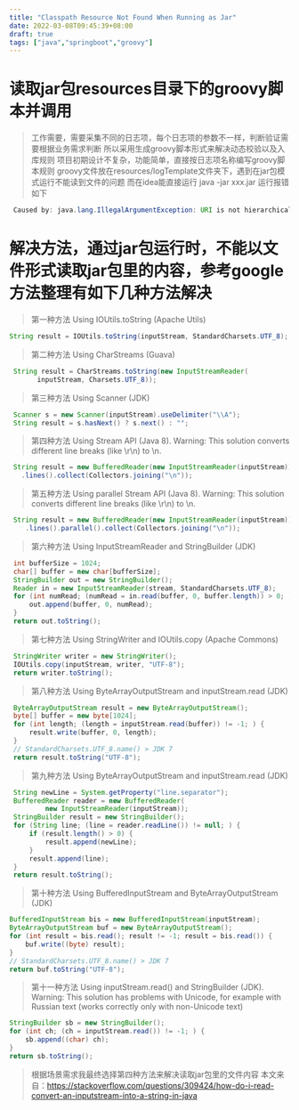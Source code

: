 ```yaml
---
title: "Classpath Resource Not Found When Running as Jar"
date: 2022-03-08T09:45:39+08:00
draft: true
tags: ["java","springboot","groovy"]
---
```

#  读取jar包resources目录下的groovy脚本并调用
> 工作需要，需要采集不同的日志项，每个日志项的参数不一样，判断验证需要根据业务需求判断
> 所以采用生成groovy脚本形式来解决动态校验以及入库规则
> 项目初期设计不复杂，功能简单，直接按日志项名称编写groovy脚本规则
> groovy文件放在resources/logTemplate文件夹下，遇到在jar包模式运行不能读到文件的问题
> 而在idea能直接运行
> java -jar xxx.jar 运行报错如下
```java
 Caused by: java.lang.IllegalArgumentException: URI is not hierarchical
```
# 解决方法，通过jar包运行时，不能以文件形式读取jar包里的内容，参考google方法整理有如下几种方法解决
> 第一种方法 Using IOUtils.toString (Apache Utils)
```java
String result = IOUtils.toString(inputStream, StandardCharsets.UTF_8);
```
> 第二种方法 Using CharStreams (Guava)
```java
 String result = CharStreams.toString(new InputStreamReader(
       inputStream, Charsets.UTF_8));
```
> 第三种方法 Using Scanner (JDK)
```java
 Scanner s = new Scanner(inputStream).useDelimiter("\\A");
 String result = s.hasNext() ? s.next() : "";
```
> 第四种方法 Using Stream API (Java 8). Warning: This solution converts different line breaks (like \r\n) to \n.
```java
 String result = new BufferedReader(new InputStreamReader(inputStream))
   .lines().collect(Collectors.joining("\n"));
```
> 第五种方法 Using parallel Stream API (Java 8). Warning: This solution converts different line breaks (like \r\n) to \n.
```java
 String result = new BufferedReader(new InputStreamReader(inputStream))
    .lines().parallel().collect(Collectors.joining("\n"));
```
> 第六种方法 Using InputStreamReader and StringBuilder (JDK)
```java
 int bufferSize = 1024;
 char[] buffer = new char[bufferSize];
 StringBuilder out = new StringBuilder();
 Reader in = new InputStreamReader(stream, StandardCharsets.UTF_8);
 for (int numRead; (numRead = in.read(buffer, 0, buffer.length)) > 0; ) {
     out.append(buffer, 0, numRead);
 }
 return out.toString();
```
> 第七种方法 Using StringWriter and IOUtils.copy (Apache Commons)
```java
 StringWriter writer = new StringWriter();
 IOUtils.copy(inputStream, writer, "UTF-8");
 return writer.toString();
```
> 第八种方法 Using ByteArrayOutputStream and inputStream.read (JDK) 
```java
 ByteArrayOutputStream result = new ByteArrayOutputStream();
 byte[] buffer = new byte[1024];
 for (int length; (length = inputStream.read(buffer)) != -1; ) {
     result.write(buffer, 0, length);
 }
 // StandardCharsets.UTF_8.name() > JDK 7
 return result.toString("UTF-8");
```
> 第九种方法 Using ByteArrayOutputStream and inputStream.read (JDK) 
```java
 String newLine = System.getProperty("line.separator");
 BufferedReader reader = new BufferedReader(
         new InputStreamReader(inputStream));
 StringBuilder result = new StringBuilder();
 for (String line; (line = reader.readLine()) != null; ) {
     if (result.length() > 0) {
         result.append(newLine);
     }
     result.append(line);
 }
 return result.toString();
```

> 第十种方法 Using BufferedInputStream and ByteArrayOutputStream (JDK)
```java
BufferedInputStream bis = new BufferedInputStream(inputStream);
ByteArrayOutputStream buf = new ByteArrayOutputStream();
for (int result = bis.read(); result != -1; result = bis.read()) {
    buf.write((byte) result);
}
// StandardCharsets.UTF_8.name() > JDK 7
return buf.toString("UTF-8");
```
> 第十一种方法 Using inputStream.read() and StringBuilder (JDK). Warning: This solution has problems with Unicode, for example with Russian text (works correctly only with non-Unicode text)
```java
StringBuilder sb = new StringBuilder();
for (int ch; (ch = inputStream.read()) != -1; ) {
    sb.append((char) ch);
}
return sb.toString();
```
> 根据场景需求我最终选择第四种方法来解决读取jar包里的文件内容
本文来自：https://stackoverflow.com/questions/309424/how-do-i-read-convert-an-inputstream-into-a-string-in-java
